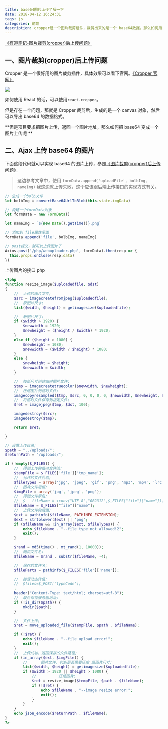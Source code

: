 ```yaml
---
title: base64图片上传了解一下
date: 2018-04-12 16:24:31
tags: js
categories: 前端
description: cropper是一个图片裁剪组件，裁剪出来的是一个 base64数据，那么如何用 Ajax 把这个图片上传上去呢？
---
```


[《有道笔记-图片裁剪(cropper)后上传问题》](http://note.youdao.com/noteshare?id=11702ca3a55611eb4658ae26087d97a3)

## 一、图片裁剪(cropper)后上传问题

Cropper 是一个很好用的图片裁剪插件，具体效果可以看下官网。[《Cropper 官网》](http://fengyuanchen.github.io/cropper/)

![](https://ws3.sinaimg.cn/large/006tNc79gy1fq9yj3669hj30um0wotaa.jpg)

如何使用 React 的话，可以使用`react-cropper`。

但是存在一个问题，那就是 Cropper 裁剪后，生成的是一个 canvas 对象，然后可以导出 base64 的数据格式。

**但是项目要求把图片上传，返回一个图片地址，那么如何把 base64 变成一个图片上传呢 **

## 二、Ajax 上传 base64 的图片

下面这段代码就可以实现 base64 的图片上传，参照[《图片裁剪(cropper)后上传问题》](https://www.cnblogs.com/bbbiu/p/6760505.html)

> 这边参考文章中，使用 `formData.append('uploadFile', bolbImg, nameImg)` 我这边就上传失败，这个应该跟后端上传接口的实现方式有关。

```javascript
// 生成一个bolb文件
let bolbImg = convertBase64UrlToBlob(this.state.imgData)

// 构建一个formData对象
let formData = new FormData()

let nameImg = `${new Date().getTime()}.png`

// 添加到 file属性里面
formData.append('file', bolbImg, nameImg)

// post提交，就可以上传图片了
Axios.post('/php/webuploader.php', formData).then(resp => {
  this.props.onClose(resp.data)
})
```

上传图片的接口 php

```php
<?php
function resize_image($uploadedfile, $dst)
{
	// 	上传的图片文件;
	$src = imagecreatefromjpeg($uploadedfile);
	// 	原图片尺寸;
	list($width, $height) = getimagesize($uploadedfile);

	// 	新图片尺寸;
	if ($width > 1920) {
		$newwidth = 1920;
		$newheight = ($height / $width) * 1920;
	}
	else if ($height > 1080) {
		$newheight = 1080;
		$newwidth = ($width / $height) * 1080;
	}
	else {
		$newheight = $height;
		$newwidth = $width;
	}

	// 	按新尺寸创建临时图片文件;
	$tmp = imagecreatetruecolor($newwidth, $newheight);
	// 	压缩图片到临时文件;
	imagecopyresampled($tmp, $src, 0, 0, 0, 0, $newwidth, $newheight, $width, $height);
	// 	将临时文件保存到指定文件;
	$ret = imagejpeg($tmp, $dst, 100);

	imagedestroy($src);
	imagedestroy($tmp);

	return $ret;

}

// 设置上传目录;
$path = "../uploads/";
$returnPath = "/uploads/";

if (!empty($_FILES)) {
	// 	得到上传的临时文件流;
	$tempFile = $_FILES['file']['tmp_name'];
	// 	允许的文件后缀;
	$fileTypes = array('jpg', 'jpeg', 'gif', 'png', 'mp3', 'mp4', 'lrc', 'obj');
	// 	图片文件后缀;
	$imgFile = array('jpg', 'jpeg', 'png');
	// 	得到文件原名;
	// 	$	fileName = iconv("UTF-8","GB2312",$_FILES["file"]["name"]);
	$fileName = $_FILES["file"]["name"];
	// 	上传文件的后缀;
	$ext = pathinfo($fileName, PATHINFO_EXTENSION);
	$ext = strtolower($ext) || 'png';
	if ($fileName && !in_array($ext, $fileTypes)) {
		echo $fileName . "--file type not allowed!2";
		exit();
	}

	$rand = md5(time() . mt_rand(1, 10000));
	// 	随机文件名;
	$fileName = $rand . substr($fileName, -4);

	// 	保存的文件名;
	$fileParts = pathinfo($_FILES['file']['name']);

	// 	接受动态传值;
	// 	$files=$_POST['typeCode'];
	;
	header("Content-Type: text/html; charset=utf-8");
	// 	最后保存服务器地址;
	if (!is_dir($path)) {
		mkdir($path);
	}

	// 	文件上传;
	$ret = move_uploaded_file($tempFile, $path . $fileName);

	if (!$ret) {
		echo $fileName . "--file upload error!";
		exit();
	}
	// 	上传成功，返回保存的文件路径;
	if (in_array($ext, $imgFile)) {
		// 		图片文件，判断是否需要压缩 原图片尺寸;
		list($width, $height) = getimagesize($uploadedfile);
		if ($width > 1920 || $height > 1080) {
			// 			压缩图片;
			$ret = resize_image($tempFile, $path . $fileName);
			if (!$ret) {
				echo $fileName . "--image resize error!";
				exit();
			}
		}
	}
	echo json_encode($returnPath . $fileName);
}
?>
```
